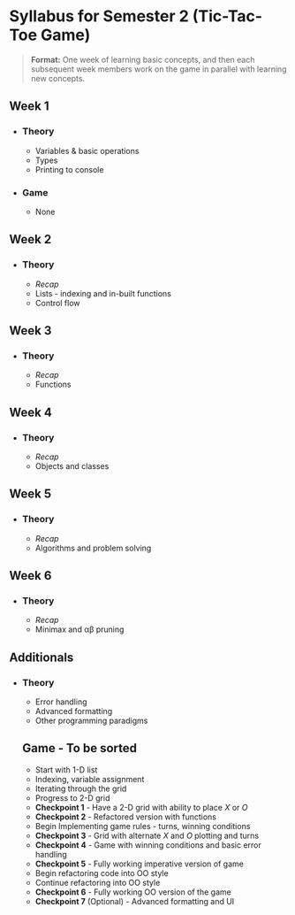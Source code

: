 # Syllabus for Semester 2 (Tic-Tac-Toe Game)

> **Format:** One week of learning basic concepts, and then each subsequent week members work on the game in parallel with learning new concepts.

## Week 1
- ### Theory
  - Variables & basic operations
  - Types
  - Printing to console
- ### Game
  - None
  
## Week 2
- ### Theory
  - *Recap*
  - Lists - indexing and in-built functions
  - Control flow
  
## Week 3
- ### Theory
  - *Recap*
  - Functions
  
## Week 4
- ### Theory
  - *Recap*
  - Objects and classes
  
## Week 5
- ### Theory
  - *Recap*
  - Algorithms and problem solving

## Week 6
- ### Theory
  - *Recap*
  - Minimax and αβ pruning
  
  
## Additionals
- ### Theory
  - Error handling
  - Advanced formatting
  - Other programming paradigms
  
  ## Game - To be sorted
  - Start with 1-D list
  - Indexing, variable assignment
  - Iterating through the grid
  - Progress to 2-D grid
  - **Checkpoint 1** - Have a 2-D grid with ability to place *X* or *O*
  - **Checkpoint 2** - Refactored version with functions
  - Begin Implementing game rules - turns, winning conditions
  - **Checkpoint 3** - Grid with alternate *X* and *O* plotting and turns
  - **Checkpoint 4** - Game with winning conditions and basic error handling
  - **Checkpoint 5** - Fully working imperative version of game
  - Begin refactoring code into OO style
  - Continue refactoring into OO style
  - **Checkpoint 6** - Fully working OO version of the game
  - **Checkpoint 7** (Optional) - Advanced formatting and UI
